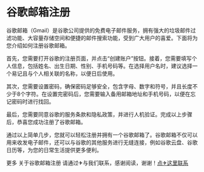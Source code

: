 # 谷歌邮箱注册

谷歌邮箱（Gmail）是谷歌公司提供的免费电子邮件服务，拥有强大的垃圾邮件过滤功能、大容量存储空间和便捷的邮件搜索功能，受到广大用户的喜爱。下面将为您介绍如何注册谷歌邮箱。

首先，您需要打开谷歌的注册页面，并点击“创建账户”按钮。接着，您需要填写个人信息，包括姓名、出生日期、性别、手机号码等。在选择用户名时，建议选择一个易记且与个人相关联的名称，以便日后使用。

其次，您需要设置密码，确保密码足够安全，包含字母、数字和符号，并且长度不少于8个字符。在设置完密码后，您需要输入备用邮箱地址和手机号码，以便在忘记密码时进行找回。

最后，您需要同意谷歌的服务条款和隐私政策，并进行人机验证。完成以上步骤后，恭喜您成功注册了谷歌邮箱。

通过以上简单几步，您就可以轻松注册并拥有一个谷歌邮箱了。谷歌邮箱不仅可以用来收发电子邮件，还可以与谷歌的其他服务进行无缝连接，例如谷歌云盘、谷歌日历等，为您的日常生活提供更多便利。

更多 关于谷歌邮箱注册 请通过✈与我们联系，感谢阅读，谢谢！[点✈这里联系](https://gg.k02.cc)